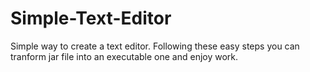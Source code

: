 # Simple-Text-Editor
Simple way to create a text editor.
Following these easy steps you can tranform jar file into an executable one and enjoy work.